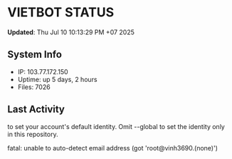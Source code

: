 # VIETBOT STATUS
**Updated**: Thu Jul 10 10:13:29 PM +07 2025

## System Info
- IP: 103.77.172.150
- Uptime: up 5 days, 2 hours
- Files: 7026

## Last Activity

to set your account's default identity.
Omit --global to set the identity only in this repository.

fatal: unable to auto-detect email address (got 'root@vinh3690.(none)')
